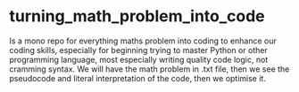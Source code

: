 # turning_math_problem_into_code

Is a mono repo for everything maths problem into coding to enhance our coding skills, especially for beginning trying to master Python or other programming language, most especially writing quality code logic, not cramming syntax.
We will have the math problem in .txt file, then we see the pseudocode and literal interpretation of the code, then we optimise it.
